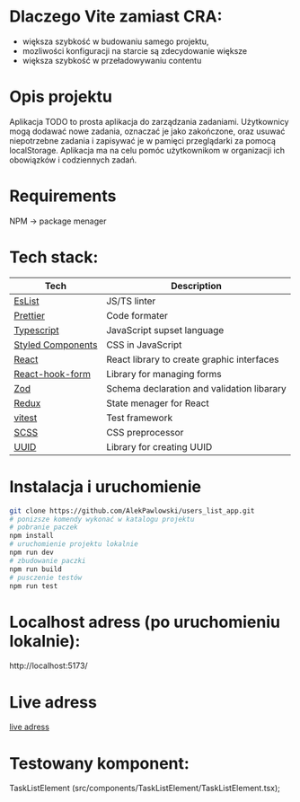 # Dlaczego Vite zamiast CRA:
* większa szybkość w budowaniu samego projektu, 
* mozliwości konfiguracji na starcie są zdecydowanie większe
* większa szybkość w przeładowywaniu contentu

# Opis projektu
Aplikacja TODO to prosta aplikacja do zarządzania zadaniami. Użytkownicy mogą dodawać nowe zadania, oznaczać je jako zakończone, oraz usuwać niepotrzebne zadania i zapisywać je w pamięci przeglądarki za pomocą localStorage. Aplikacja ma na celu pomóc użytkownikom w organizacji ich obowiązków i codziennych zadań.

# Requirements
NPM -> package menager

# Tech stack:
Tech  | Description
------------- | -------------
[EsList](https://eslint.org/)  | JS/TS linter
[Prettier](https://prettier.io/)  | Code formater
[Typescript](https://www.typescriptlang.org/) | JavaScript supset language
[Styled Components](https://styled-components.com/) | CSS in JavaScript
[React](https://react.dev//) | React library to create graphic interfaces
[React-hook-form](https://react-hook-form.com/) | Library for managing forms
[Zod](https://zod.dev/) | Schema declaration and validation libarary
[Redux](https://redux.js.org/) | State menager for React
[vitest](https://vitest.dev/) | Test framework
[SCSS](https://sass-lang.com/) | CSS preprocessor
[UUID](https://github.com/uuidjs/uuid#readme) | Library for creating UUID

# Instalacja i uruchomienie
```bash
git clone https://github.com/AlekPawlowski/users_list_app.git
# ponizsze komendy wykonać w katalogu projektu
# pobranie paczek
npm install
# uruchomienie projektu lokalnie
npm run dev
# zbudowanie paczki
npm run build
# pusczenie testów
npm run test
```

# Localhost adress (po uruchomieniu lokalnie):
http://localhost:5173/

# Live adress
[live adress](https://ap-to-do-app.netlify.app/)

# Testowany komponent:
TaskListElement (src/components/TaskListElement/TaskListElement.tsx);